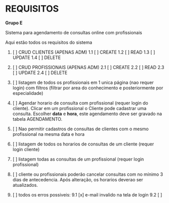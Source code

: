 # REQUISITOS

**Grupo E**

Sistema para agendamento de consultas online com profissionais

Aqui estão todos os requisitos do sistema

1. [ ] CRUD CLIENTES (APENAS ADM)
1.1  [ ]	CREATE
1.2	 [ ]	READ
1.3  [ ]	UPDATE
1.4  [ ]	DELETE

2. [ ] CRUD PROFISSIONAIS (APENAS ADM)
2.1	[ ]	CREATE
2.2 [ ]	READ
2.3	[ ]	UPDATE
2.4 [ ] DELETE

3. [ ] listagem de todos os profissionais em 1 unica página (nao requer login) com filtros (filtrar por area do conhecimento e posteriormente por especialidade)

4. [ ] Agendar horario de consulta com profissional (requer login do cliente). Clicar em um profissional o Cliente pode cadastrar uma consulta. Escolher **data** e **hora**, este agendamento deve ser gravado na tabela AGENDAMENTO.

5. [ ] Nao permitir cadastros de consultas de clientes com o mesmo profissional na mesma data e hora

6. [ ] listagem de todos os horarios de consultas de um cliente (requer login cliente)

7. [ ] listagem todas as consultas de um profissional (requer login profissional)

8. [ ] cliente ou profissionais poderão cancelar consultas com no mínimo 3 dias de antecedencia. Após alteração, os horarios deverao ser atualizados.

9. [ ] todos os erros possiveis:
9.1	[x] e-mail invalido na tela de login
9.2 [ ]